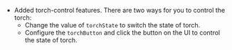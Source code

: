 

- Added torch-control features. There are two ways for you to control the torch:
  - Change the value of `torchState` to switch the state of torch.
  - Configure the `torchButton` and click the button on the UI to control the state of torch.


